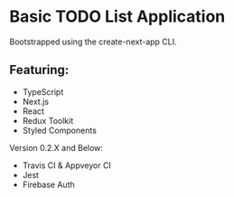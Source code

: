 # Basic TODO List Application

Bootstrapped using the create-next-app CLI.

## Featuring:
- TypeScript
- Next.js
- React
- Redux Toolkit
- Styled Components

Version 0.2.X and Below:
- Travis CI & Appveyor CI
- Jest
- Firebase Auth
